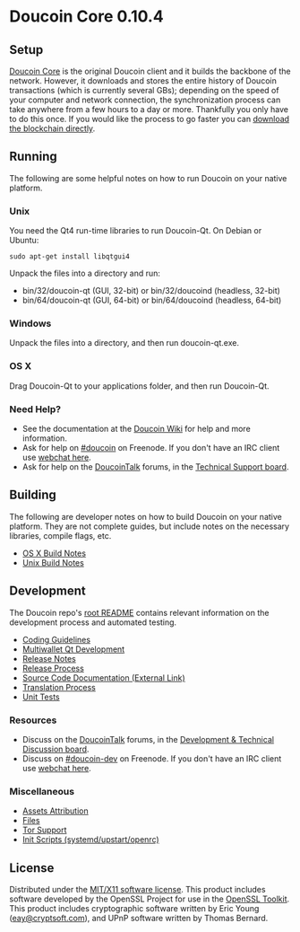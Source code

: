 Doucoin Core 0.10.4
=====================

Setup
---------------------
[Doucoin Core](http://doucoin.org/en/download) is the original Doucoin client and it builds the backbone of the network. However, it downloads and stores the entire history of Doucoin transactions (which is currently several GBs); depending on the speed of your computer and network connection, the synchronization process can take anywhere from a few hours to a day or more. Thankfully you only have to do this once. If you would like the process to go faster you can [download the blockchain directly](bootstrap.md).

Running
---------------------
The following are some helpful notes on how to run Doucoin on your native platform.

### Unix

You need the Qt4 run-time libraries to run Doucoin-Qt. On Debian or Ubuntu:

	sudo apt-get install libqtgui4

Unpack the files into a directory and run:

- bin/32/doucoin-qt (GUI, 32-bit) or bin/32/doucoind (headless, 32-bit)
- bin/64/doucoin-qt (GUI, 64-bit) or bin/64/doucoind (headless, 64-bit)



### Windows

Unpack the files into a directory, and then run doucoin-qt.exe.

### OS X

Drag Doucoin-Qt to your applications folder, and then run Doucoin-Qt.

### Need Help?

* See the documentation at the [Doucoin Wiki](https://en.doucoin.it/wiki/Main_Page)
for help and more information.
* Ask for help on [#doucoin](http://webchat.freenode.net?channels=doucoin) on Freenode. If you don't have an IRC client use [webchat here](http://webchat.freenode.net?channels=doucoin).
* Ask for help on the [DoucoinTalk](https://doucointalk.org/) forums, in the [Technical Support board](https://doucointalk.org/index.php?board=4.0).

Building
---------------------
The following are developer notes on how to build Doucoin on your native platform. They are not complete guides, but include notes on the necessary libraries, compile flags, etc.

- [OS X Build Notes](build-osx.md)
- [Unix Build Notes](build-unix.md)

Development
---------------------
The Doucoin repo's [root README](https://github.com/doucoin/doucoin/blob/master/README.md) contains relevant information on the development process and automated testing.

- [Coding Guidelines](coding.md)
- [Multiwallet Qt Development](multiwallet-qt.md)
- [Release Notes](release-notes.md)
- [Release Process](release-process.md)
- [Source Code Documentation (External Link)](https://dev.visucore.com/doucoin/doxygen/)
- [Translation Process](translation_process.md)
- [Unit Tests](unit-tests.md)

### Resources
* Discuss on the [DoucoinTalk](https://doucointalk.org/) forums, in the [Development & Technical Discussion board](https://doucointalk.org/index.php?board=6.0).
* Discuss on [#doucoin-dev](http://webchat.freenode.net/?channels=doucoin) on Freenode. If you don't have an IRC client use [webchat here](http://webchat.freenode.net/?channels=doucoin-dev).

### Miscellaneous
- [Assets Attribution](assets-attribution.md)
- [Files](files.md)
- [Tor Support](tor.md)
- [Init Scripts (systemd/upstart/openrc)](init.md)

License
---------------------
Distributed under the [MIT/X11 software license](http://www.opensource.org/licenses/mit-license.php).
This product includes software developed by the OpenSSL Project for use in the [OpenSSL Toolkit](https://www.openssl.org/). This product includes
cryptographic software written by Eric Young ([eay@cryptsoft.com](mailto:eay@cryptsoft.com)), and UPnP software written by Thomas Bernard.
